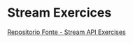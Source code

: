 # Stream Exercices

[Repositorio Fonte - Stream API Exercises](https://github.com/gavinklfong/stream-api-exercises)